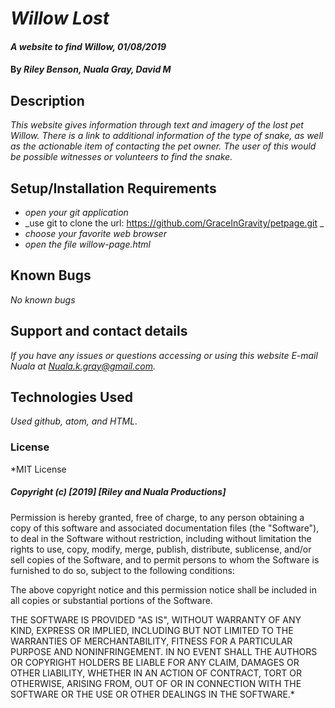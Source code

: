 # _Willow Lost_

#### _A website to find Willow, 01/08/2019_

#### By _**Riley Benson, Nuala Gray, David M**_

## Description

_This website gives information through text and imagery of the lost pet Willow. There is a link to additional information of the type of snake, as well as the actionable item of contacting the pet owner. The user of this would be possible witnesses or volunteers to find the snake._

## Setup/Installation Requirements

* _open your git application_
* _use git to clone the url: https://github.com/GraceInGravity/petpage.git _
* _choose your favorite web browser_
* _open the file willow-page.html_


## Known Bugs

_No known bugs_

## Support and contact details

_If you have any issues or questions accessing or using this website E-mail Nuala at Nuala.k.gray@gmail.com._

## Technologies Used

_Used github, atom, and HTML._

### License

*MIT License

##### Copyright (c) [2019] [Riley and Nuala Productions]

Permission is hereby granted, free of charge, to any person obtaining a copy
of this software and associated documentation files (the "Software"), to deal
in the Software without restriction, including without limitation the rights
to use, copy, modify, merge, publish, distribute, sublicense, and/or sell
copies of the Software, and to permit persons to whom the Software is
furnished to do so, subject to the following conditions:

The above copyright notice and this permission notice shall be included in all
copies or substantial portions of the Software.

THE SOFTWARE IS PROVIDED "AS IS", WITHOUT WARRANTY OF ANY KIND, EXPRESS OR
IMPLIED, INCLUDING BUT NOT LIMITED TO THE WARRANTIES OF MERCHANTABILITY,
FITNESS FOR A PARTICULAR PURPOSE AND NONINFRINGEMENT. IN NO EVENT SHALL THE
AUTHORS OR COPYRIGHT HOLDERS BE LIABLE FOR ANY CLAIM, DAMAGES OR OTHER
LIABILITY, WHETHER IN AN ACTION OF CONTRACT, TORT OR OTHERWISE, ARISING FROM,
OUT OF OR IN CONNECTION WITH THE SOFTWARE OR THE USE OR OTHER DEALINGS IN THE
SOFTWARE.*
